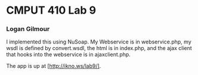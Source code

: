 CMPUT 410 Lab 9
===============

### Logan Gilmour

I implemented this using NuSoap. My Webservice is in webservice.php,
my wsdl is defined by convert.wsdl, the html is in index.php, and the
ajax client that hooks into the webservice is in ajaxclient.php.


The app is up at [http://ikno.ws/lab9/].